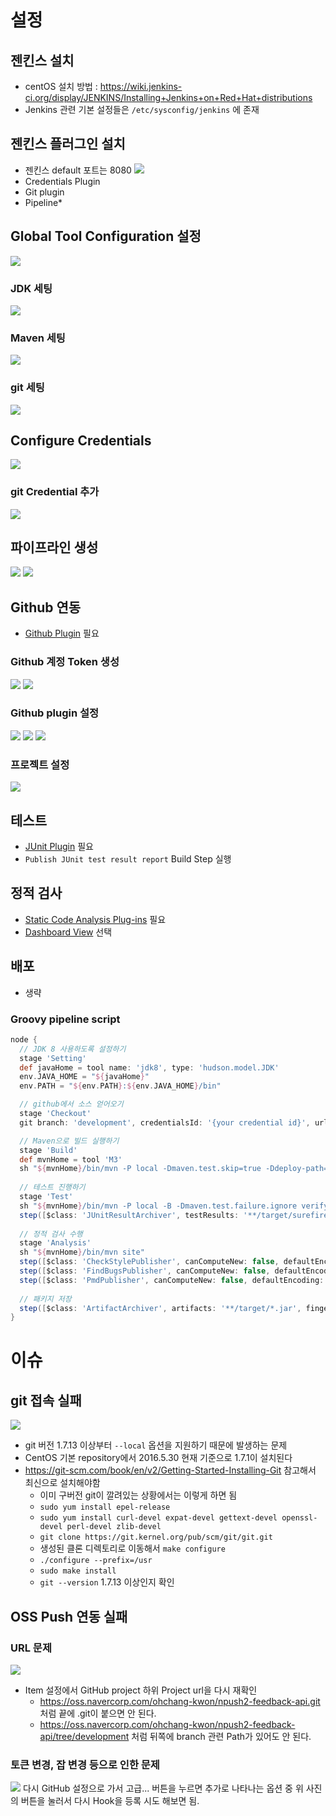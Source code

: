 # 설정
## 젠킨스 설치
- centOS 설치 방법 : https://wiki.jenkins-ci.org/display/JENKINS/Installing+Jenkins+on+Red+Hat+distributions
- Jenkins 관련 기본 설정들은 `/etc/sysconfig/jenkins` 에 존재

## 젠킨스 플러그인 설치
- 젠킨스 default 포트는 8080
![](252251694303.png)
- Credentials Plugin
- Git plugin
- Pipeline*

## Global Tool Configuration 설정
![](327138797936.png)

### JDK 세팅
![](158715308934.png)
### Maven 세팅
![](558936542126.png)
### git 세팅
![](129847263538.png)

## Configure Credentials
![](1014319057192.png)
### git Credential 추가
![](1307911441684.png)

## 파이프라인 생성
![](206225729187.png)
![](316929569321.png)

## Github 연동
- [Github Plugin](https://wiki.jenkins-ci.org/display/JENKINS/GitHub+Plugin) 필요

### Github 계정 Token 생성
![](440743414826.png)
![](1024449796952.png)

### Github plugin 설정
![](193933428444.png)
![](1336437901258.png)
![](154242564237.png)

### 프로젝트 설정
![](1046555363194.png)

## 테스트
- [JUnit Plugin](https://wiki.jenkins-ci.org/display/JENKINS/JUnit+Plugin) 필요
- `Publish JUnit test result report` Build Step 실행

## 정적 검사
- [Static Code Analysis Plug-ins](https://wiki.jenkins-ci.org/display/JENKINS/Static+Code+Analysis+Plug-ins) 필요
- [Dashboard View](https://wiki.jenkins-ci.org/display/JENKINS/Dashboard+View) 선택

## 배포
- 생략

### Groovy pipeline script
```groovy
node {
  // JDK 8 사용하도록 설정하기
  stage 'Setting'
  def javaHome = tool name: 'jdk8', type: 'hudson.model.JDK'
  env.JAVA_HOME = "${javaHome}"
  env.PATH = "${env.PATH}:${env.JAVA_HOME}/bin"

  // github에서 소스 얻어오기
  stage 'Checkout'
  git branch: 'development', credentialsId: '{your credential id}', url: '{your git url}'

  // Maven으로 빌드 실행하기
  stage 'Build'
  def mvnHome = tool 'M3'
  sh "${mvnHome}/bin/mvn -P local -Dmaven.test.skip=true -Ddeploy-path=./deploy clean install"
  
  // 테스트 진행하기
  stage 'Test'
  sh "${mvnHome}/bin/mvn -P local -B -Dmaven.test.failure.ignore verify"
  step([$class: 'JUnitResultArchiver', testResults: '**/target/surefire-reports/TEST-*.xml'])
  
  // 정적 검사 수행
  stage 'Analysis'
  sh "${mvnHome}/bin/mvn site"
  step([$class: 'CheckStylePublisher', canComputeNew: false, defaultEncoding: '', healthy: '', pattern: '**/checkstyle-result.xml', unHealthy: ''])
  step([$class: 'FindBugsPublisher', canComputeNew: false, defaultEncoding: '', excludePattern: '', healthy: '', includePattern: '', pattern: '**/findbugsXml.xml', unHealthy: ''])
  step([$class: 'PmdPublisher', canComputeNew: false, defaultEncoding: '', healthy: '', pattern: '**/pmd.xml', unHealthy: ''])
  
  // 패키지 저장
  step([$class: 'ArtifactArchiver', artifacts: '**/target/*.jar', fingerprint: true])
}
```

# 이슈
## git 접속 실패
![](909163432605.png)
- git 버전 1.7.13 이상부터 `--local` 옵션을 지원하기 때문에 발생하는 문제
- CentOS 기본 repository에서 2016.5.30 현재 기준으로 1.7.1이 설치된다
- https://git-scm.com/book/en/v2/Getting-Started-Installing-Git 참고해서 최신으로 설치해야함
	- 이미 구버전 git이 깔려있는 상황에서는 이렇게 하면 됨
	- `sudo yum install epel-release`
	- `sudo yum install curl-devel expat-devel gettext-devel openssl-devel perl-devel zlib-devel`
	- `git clone https://git.kernel.org/pub/scm/git/git.git`
	- 생성된 클론 디렉토리로 이동해서 `make configure`
	- `./configure --prefix=/usr`
	- `sudo make install`
	- `git --version` 1.7.13 이상인지 확인

## OSS Push 연동 실패
### URL 문제
![](985148764890.png)
- Item 설정에서 GitHub project 하위 Project url을 다시 재확인
  - https://oss.navercorp.com/ohchang-kwon/npush2-feedback-api.git 처럼 끝에 .git이 붙으면 안 된다.
  - https://oss.navercorp.com/ohchang-kwon/npush2-feedback-api/tree/development 처럼 뒤쪽에 branch 관련 Path가 있어도 안 된다.

### 토큰 변경, 잡 변경 등으로 인한 문제
![](1394194261040.png)
다시 GitHub 설정으로 가서 고급... 버튼을 누르면 추가로 나타나는 옵션 중 위 사진의 버튼을 눌러서 다시 Hook을 등록 시도 해보면 됨.